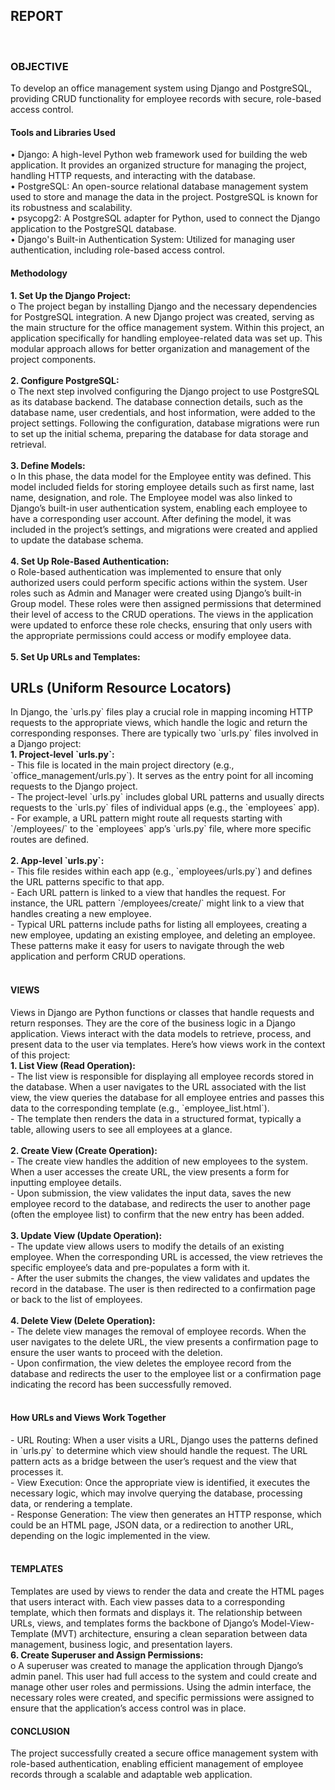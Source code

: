 <h2><b>REPORT</b></h2> <br>
<h3><b>OBJECTIVE</b> </h3>
To develop an office management system using Django and PostgreSQL, providing CRUD functionality for employee records with secure, role-based access control. <br>
<h4><b>Tools and Libraries Used</h4></b>
•	Django: A high-level Python web framework used for building the web application. It provides an organized structure for managing the project, handling HTTP requests, and interacting with the database. <br>
•	PostgreSQL: An open-source relational database management system used to store and manage the data in the project. PostgreSQL is known for its robustness and scalability. <br>
•	psycopg2: A PostgreSQL adapter for Python, used to connect the Django application to the PostgreSQL database. <br>
•	Django's Built-in Authentication System: Utilized for managing user authentication, including role-based access control. <br>
<h4><b>Methodology</h4></b>
<b>1.	Set Up the Django Project:</b> <br>
o	The project began by installing Django and the necessary dependencies for PostgreSQL integration. A new Django project was created, serving as the main structure for the office management system. Within this project, an application specifically for handling employee-related data was set up. This modular approach allows for better organization and management of the project components. <br> <br>
<b>2.	Configure PostgreSQL:</b> <br>
o	The next step involved configuring the Django project to use PostgreSQL as its database backend. The database connection details, such as the database name, user credentials, and host information, were added to the project settings. Following the configuration, database migrations were run to set up the initial schema, preparing the database for data storage and retrieval. <br> <br>
<b>3.	Define Models:</b> <br>
o	In this phase, the data model for the Employee entity was defined. This model included fields for storing employee details such as first name, last name, designation, and role. The Employee model was also linked to Django’s built-in user authentication system, enabling each employee to have a corresponding user account. After defining the model, it was included in the project’s settings, and migrations were created and applied to update the database schema. <br> <br>
<b>4. Set Up Role-Based Authentication:</b> <br>
o	Role-based authentication was implemented to ensure that only authorized users could perform specific actions within the system. User roles such as Admin and Manager were created using Django’s built-in Group model. These roles were then assigned permissions that determined their level of access to the CRUD operations. The views in the application were updated to enforce these role checks, ensuring that only users with the appropriate permissions could access or modify employee data. <br> <br>
<b>5. Set Up URLs and Templates:</b> <br>
<h2><b>URLs (Uniform Resource Locators) </h2></b>
In Django, the `urls.py` files play a crucial role in mapping incoming HTTP requests to the appropriate views, which handle the logic and return the corresponding responses. There are typically two `urls.py` files involved in a Django project: <br>
<b>1. Project-level `urls.py`:</b> <br>
   - This file is located in the main project directory (e.g., `office_management/urls.py`). It serves as the entry point for all incoming requests to the Django project. <br>
   - The project-level `urls.py` includes global URL patterns and usually directs requests to the `urls.py` files of individual apps (e.g., the `employees` app). <br>
   - For example, a URL pattern might route all requests starting with `/employees/` to the `employees` app’s `urls.py` file, where more specific routes are defined. <br> <br>
<b>2. App-level `urls.py`:</b>  <br>
   - This file resides within each app (e.g., `employees/urls.py`) and defines the URL patterns specific to that app. <br>
   - Each URL pattern is linked to a view that handles the request. For instance, the URL pattern `/employees/create/` might link to a view that handles creating a new employee. <br>
   - Typical URL patterns include paths for listing all employees, creating a new employee, updating an existing employee, and deleting an employee. These patterns make it easy for users to navigate through the web application and perform CRUD operations. <br> <br>
<h4><b>VIEWS</b></h4>
Views in Django are Python functions or classes that handle requests and return responses. They are the core of the business logic in a Django application. Views interact with the data models to retrieve, process, and present data to the user via templates. Here’s how views work in the context of this project: <br> 
<b>1. List View (Read Operation):</b> <br>
   - The list view is responsible for displaying all employee records stored in the database. When a user navigates to the URL associated with the list view, the view queries the database for all employee entries and passes this data to the corresponding template (e.g., `employee_list.html`). <br> 
   - The template then renders the data in a structured format, typically a table, allowing users to see all employees at a glance. <br> <br>
<b>2. Create View (Create Operation):</b> <br>
   - The create view handles the addition of new employees to the system. When a user accesses the create URL, the view presents a form for inputting employee details. <br>
   - Upon submission, the view validates the input data, saves the new employee record to the database, and redirects the user to another page (often the employee list) to confirm that the new entry has been added. <br> <br>
<b>3. Update View (Update Operation):</b> <br>
   - The update view allows users to modify the details of an existing employee. When the corresponding URL is accessed, the view retrieves the specific employee’s data and pre-populates a form with it. <br>
   - After the user submits the changes, the view validates and updates the record in the database. The user is then redirected to a confirmation page or back to the list of employees. <br> <br>
<b>4. Delete View (Delete Operation):</b> <br>
   - The delete view manages the removal of employee records. When the user navigates to the delete URL, the view presents a confirmation page to ensure the user wants to proceed with the deletion. <br>
   - Upon confirmation, the view deletes the employee record from the database and redirects the user to the employee list or a confirmation page indicating the record has been successfully removed. <br> <br>
<h4><b>How URLs and Views Work Together</b></h4>
- URL Routing: When a user visits a URL, Django uses the patterns defined in `urls.py` to determine which view should handle the request. The URL pattern acts as a bridge between the user’s request and the view that processes it. <br>
- View Execution: Once the appropriate view is identified, it executes the necessary logic, which may involve querying the database, processing data, or rendering a template. <br>
- Response Generation: The view then generates an HTTP response, which could be an HTML page, JSON data, or a redirection to another URL, depending on the logic implemented in the view. <br> <br>

<h4><b>TEMPLATES</b></h4>
Templates are used by views to render the data and create the HTML pages that users interact with. Each view passes data to a corresponding template, which then formats and displays it. The relationship between URLs, views, and templates forms the backbone of Django’s Model-View-Template (MVT) architecture, ensuring a clean separation between data management, business logic, and presentation layers. <br>
<b>6.	Create Superuser and Assign Permissions:</b> <br>
o	A superuser was created to manage the application through Django’s admin panel. This user had full access to the system and could create and manage other user roles and permissions. Using the admin interface, the necessary roles were created, and specific permissions were assigned to ensure that the application’s access control was in place. <br>

<h4><b>CONCLUSION</b></h4>
The project successfully created a secure office management system with role-based authentication, enabling efficient management of employee records through a scalable and adaptable web application.
